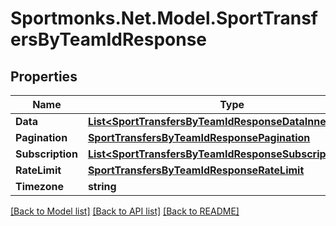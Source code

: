# Sportmonks.Net.Model.SportTransfersByTeamIdResponse

## Properties

Name | Type | Description | Notes
------------ | ------------- | ------------- | -------------
**Data** | [**List&lt;SportTransfersByTeamIdResponseDataInner&gt;**](SportTransfersByTeamIdResponseDataInner.md) |  | [optional] 
**Pagination** | [**SportTransfersByTeamIdResponsePagination**](SportTransfersByTeamIdResponsePagination.md) |  | [optional] 
**Subscription** | [**List&lt;SportTransfersByTeamIdResponseSubscriptionInner&gt;**](SportTransfersByTeamIdResponseSubscriptionInner.md) |  | [optional] 
**RateLimit** | [**SportTransfersByTeamIdResponseRateLimit**](SportTransfersByTeamIdResponseRateLimit.md) |  | [optional] 
**Timezone** | **string** |  | [optional] 

[[Back to Model list]](../README.md#documentation-for-models) [[Back to API list]](../README.md#documentation-for-api-endpoints) [[Back to README]](../README.md)

